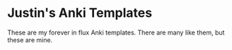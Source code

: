 # Justin's Anki Templates

These are my forever in flux Anki templates. There are many like them, but these are mine.